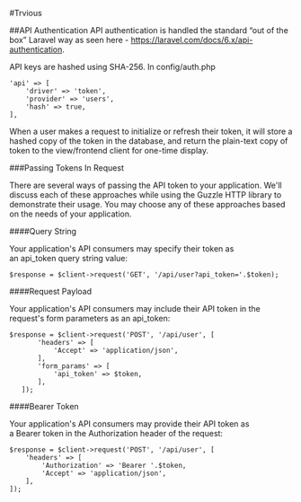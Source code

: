 #Trvious

##API Authentication
API authentication is handled the standard “out of the box” Laravel way as seen here - https://laravel.com/docs/6.x/api-authentication.

API keys are hashed using SHA-256. In config/auth.php

```
'api' => [
    'driver' => 'token',
    'provider' => 'users',
    'hash' => true,
],
```

When a user makes a request to initialize or refresh their token, it will store a hashed copy of the token in the database, and return the plain-text copy of token to the view/frontend client for one-time display.

###Passing Tokens In Request

There are several ways of passing the API token to your application. We'll discuss each of these approaches while using the Guzzle HTTP library to demonstrate their usage. You may choose any of these approaches based on the needs of your application.

####Query String

Your application's API consumers may specify their token as an api_token query string value:

`$response = $client->request('GET', '/api/user?api_token='.$token);`

####Request Payload

Your application's API consumers may include their API token in the request's form parameters as an api_token:

```
$response = $client->request('POST', '/api/user', [
       'headers' => [
           'Accept' => 'application/json',
       ],
       'form_params' => [
           'api_token' => $token,
       ],
   ]);
```

####Bearer Token

Your application's API consumers may provide their API token as a Bearer token in the Authorization header of the request:

```
$response = $client->request('POST', '/api/user', [
    'headers' => [
        'Authorization' => 'Bearer '.$token,
        'Accept' => 'application/json',
    ],
]);
```
